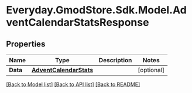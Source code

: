 # Everyday.GmodStore.Sdk.Model.AdventCalendarStatsResponse
## Properties

Name | Type | Description | Notes
------------ | ------------- | ------------- | -------------
**Data** | [**AdventCalendarStats**](AdventCalendarStats.md) |  | [optional] 

[[Back to Model list]](../README.md#documentation-for-models) [[Back to API list]](../README.md#documentation-for-api-endpoints) [[Back to README]](../README.md)

